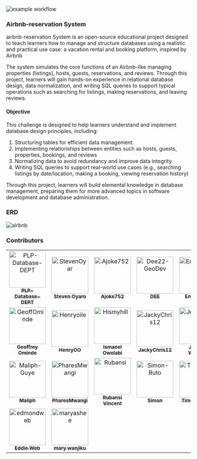 ![example workflow](https://github.com/PLP-Database-DEPT/airbnb-reservation/actions/workflows/ci.yml/badge.svg)

### Airbnb-reservation System
airbnb-reservation System is an open-source educational project designed to teach learners how to manage and structure databases using a realistic and practical use case: a vacation rental and booking platform, inspired by Airbnb

The system simulates the core functions of an Airbnb-like managing properties (listings), hosts, guests, reservations, and reviews. Through this project, learners will gain hands-on experience in relational database design, data normalization, and writing SQL queries to support typical operations such as searching for listings, making reservations, and leaving reviews.

#### Objective
This challenge is designed to help learners understand and implement database design principles, including:
1. Structuring tables for efficient data management.
2. Implementing relationships between entities such as hosts, guests, properties, bookings, and reviews
3. Normalizing data to avoid redundancy and improve data integrity.
4. Writing SQL queries to support real-world use cases (e.g., searching listings by date/location, making a booking, viewing reservation history)

Through this project, learners will build elemental knowledge in database management, preparing them for more advanced topics in software development and database administration.


### ERD
![airbnb](https://github.com/user-attachments/assets/152245ad-098b-4ff4-a9d4-9de29eceef43)

### Contributors
<!-- readme: contributors -start -->
<table>
	<tbody>
		<tr>
            <td align="center">
                <a href="https://github.com/PLP-Database-DEPT">
                    <img src="https://avatars.githubusercontent.com/u/189024612?v=4" width="100;" alt="PLP-Database-DEPT"/>
                    <br />
                    <sub><b>PLP-Database-DEPT</b></sub>
                </a>
            </td>
            <td align="center">
                <a href="https://github.com/StevenOyar">
                    <img src="https://avatars.githubusercontent.com/u/106848189?v=4" width="100;" alt="StevenOyar"/>
                    <br />
                    <sub><b>Steven Oyaro</b></sub>
                </a>
            </td>
            <td align="center">
                <a href="https://github.com/Ajoke752">
                    <img src="https://avatars.githubusercontent.com/u/207540284?v=4" width="100;" alt="Ajoke752"/>
                    <br />
                    <sub><b>Ajoke752</b></sub>
                </a>
            </td>
            <td align="center">
                <a href="https://github.com/Dee22-GeoDev">
                    <img src="https://avatars.githubusercontent.com/u/186928500?v=4" width="100;" alt="Dee22-GeoDev"/>
                    <br />
                    <sub><b>DEE</b></sub>
                </a>
            </td>
            <td align="center">
                <a href="https://github.com/Emmanueldir">
                    <img src="https://avatars.githubusercontent.com/u/117644200?v=4" width="100;" alt="Emmanueldir"/>
                    <br />
                    <sub><b>Emmanuel</b></sub>
                </a>
            </td>
            <td align="center">
                <a href="https://github.com/graceakhati-dev">
                    <img src="https://avatars.githubusercontent.com/u/126571633?v=4" width="100;" alt="graceakhati-dev"/>
                    <br />
                    <sub><b>GRACE AKHATI</b></sub>
                </a>
            </td>
		</tr>
		<tr>
            <td align="center">
                <a href="https://github.com/GeoffOminde">
                    <img src="https://avatars.githubusercontent.com/u/52942761?v=4" width="100;" alt="GeoffOminde"/>
                    <br />
                    <sub><b>Geoffrey Ominde</b></sub>
                </a>
            </td>
            <td align="center">
                <a href="https://github.com/Henryoile">
                    <img src="https://avatars.githubusercontent.com/u/29107156?v=4" width="100;" alt="Henryoile"/>
                    <br />
                    <sub><b>HenryOO</b></sub>
                </a>
            </td>
            <td align="center">
                <a href="https://github.com/Hismyhill">
                    <img src="https://avatars.githubusercontent.com/u/105186784?v=4" width="100;" alt="Hismyhill"/>
                    <br />
                    <sub><b>Ismaeel Owolabi</b></sub>
                </a>
            </td>
            <td align="center">
                <a href="https://github.com/JackyChris12">
                    <img src="https://avatars.githubusercontent.com/u/186923287?v=4" width="100;" alt="JackyChris12"/>
                    <br />
                    <sub><b>JackyChris12</b></sub>
                </a>
            </td>
            <td align="center">
                <a href="https://github.com/Jeanne21">
                    <img src="https://avatars.githubusercontent.com/u/71101608?v=4" width="100;" alt="Jeanne21"/>
                    <br />
                    <sub><b>Jeanne Wanjiru</b></sub>
                </a>
            </td>
            <td align="center">
                <a href="https://github.com/Kim-dr">
                    <img src="https://avatars.githubusercontent.com/u/193520013?v=4" width="100;" alt="Kim-dr"/>
                    <br />
                    <sub><b>Kimberly Kagasi</b></sub>
                </a>
            </td>
		</tr>
		<tr>
            <td align="center">
                <a href="https://github.com/Maliph-Guye">
                    <img src="https://avatars.githubusercontent.com/u/220627883?v=4" width="100;" alt="Maliph-Guye"/>
                    <br />
                    <sub><b>Maliph</b></sub>
                </a>
            </td>
            <td align="center">
                <a href="https://github.com/PharesMwangi">
                    <img src="https://avatars.githubusercontent.com/u/193616332?v=4" width="100;" alt="PharesMwangi"/>
                    <br />
                    <sub><b>PharesMwangi</b></sub>
                </a>
            </td>
            <td align="center">
                <a href="https://github.com/Rubansi">
                    <img src="https://avatars.githubusercontent.com/u/126601445?v=4" width="100;" alt="Rubansi"/>
                    <br />
                    <sub><b>Rubansi Vincent</b></sub>
                </a>
            </td>
            <td align="center">
                <a href="https://github.com/Simon-Ruto">
                    <img src="https://avatars.githubusercontent.com/u/220165076?v=4" width="100;" alt="Simon-Ruto"/>
                    <br />
                    <sub><b>Simon</b></sub>
                </a>
            </td>
            <td align="center">
                <a href="https://github.com/TimothyHogi">
                    <img src="https://avatars.githubusercontent.com/u/117801779?v=4" width="100;" alt="TimothyHogi"/>
                    <br />
                    <sub><b>Timothy Hogi</b></sub>
                </a>
            </td>
            <td align="center">
                <a href="https://github.com/VictorOduorKe">
                    <img src="https://avatars.githubusercontent.com/u/88191160?v=4" width="100;" alt="VictorOduorKe"/>
                    <br />
                    <sub><b>Victor</b></sub>
                </a>
            </td>
		</tr>
		<tr>
            <td align="center">
                <a href="https://github.com/edmondweb">
                    <img src="https://avatars.githubusercontent.com/u/95609911?v=4" width="100;" alt="edmondweb"/>
                    <br />
                    <sub><b>Eddie Web</b></sub>
                </a>
            </td>
            <td align="center">
                <a href="https://github.com/maryashee">
                    <img src="https://avatars.githubusercontent.com/u/220897121?v=4" width="100;" alt="maryashee"/>
                    <br />
                    <sub><b>mary wanjiku</b></sub>
                </a>
            </td>
		</tr>
	<tbody>
</table>
<!-- readme: contributors -end -->
